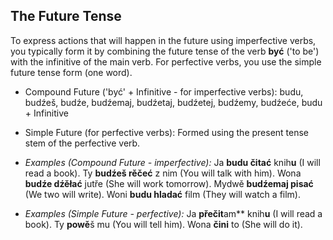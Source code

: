 ## The Future Tense

To express actions that will happen in the future using imperfective verbs, you typically form it by combining the future tense of the verb **być** ('to be') with the infinitive of the main verb. For perfective verbs, you use the simple future tense form (one word).

* Compound Future ('być' + Infinitive - for imperfective verbs): budu, budźeš, budźe, budźemaj, budźetaj, budźetej, budźemy, budźeće, budu + Infinitive
* Simple Future (for perfective verbs): Formed using the present tense stem of the perfective verb.

* *Examples (Compound Future - imperfective):* Ja **budu čitać** knih**u** (I will read a book). Ty **budźeš rěčeć** z nim (You will talk with him). Wona **budźe dźěłać** jutře (She will work tomorrow). Mydwě **budźemaj pisać** (We two will write). Woni **budu hladać** film (They will watch a film).
* *Examples (Simple Future - perfective):* Ja **přečit**am** knih**u** (I will read a book). Ty **powě**š mu (You will tell him). Wona **čini** to (She will do it).
